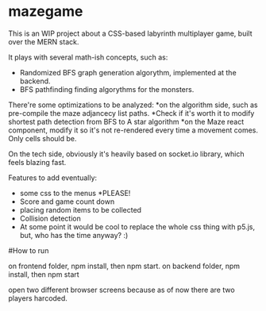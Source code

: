 # mazegame

This is an WIP project about a CSS-based labyrinth multiplayer game, built over the MERN stack.

It plays with several math-ish concepts, such as:

- Randomized BFS graph generation algorythm, implemented at the backend.
- BFS pathfinding finding algorythms for the monsters.

There're some optimizations to be analyzed:
*on the algorithm side, such as pre-compile the maze adjancecy list paths. 
*Check if it's worth it to modify shortest path detection from BFS to A star algorithm
*on the Maze react component, modify it so it's not re-rendered every time a movement comes. Only cells should be.

On the tech side, obviously it's heavily based on socket.io library, which feels blazing fast.

Features to add eventually:

- some css to the menus *PLEASE!
- Score and game count down
- placing random items to be collected
- Collision detection
- At some point it would be cool to replace the whole css thing with p5.js, but, who has the time anyway? :)


#How to run

on frontend folder, npm install, then npm start.
on backend folder, npm install, then npm start

open two different browser screens because as of now there are two players harcoded.

